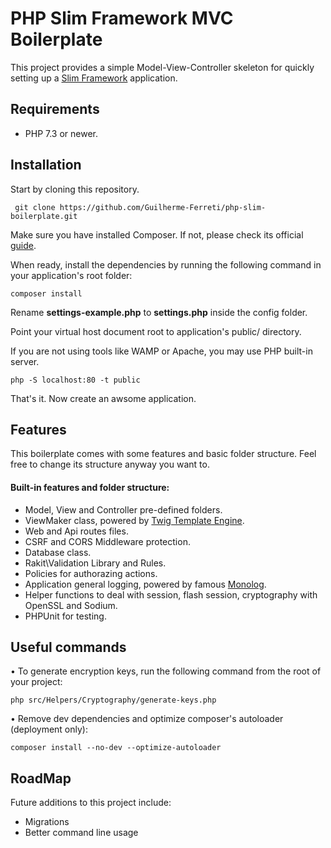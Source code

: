# PHP Slim Framework MVC Boilerplate

This project provides a simple Model-View-Controller skeleton for quickly setting up a [Slim Framework](https://www.slimframework.com/) application.

## Requirements

* PHP 7.3 or newer.

## Installation

Start by cloning this repository. 

``` git clone https://github.com/Guilherme-Ferreti/php-slim-boilerplate.git```

Make sure you have installed Composer. If not, please check its official [guide](http://getcomposer.org/doc/00-intro.md#installation).

When ready, install the dependencies by running the following command in your application's root folder:

```composer install```

Rename <b>settings-example.php</b> to <b>settings.php</b> inside the config folder.

Point your virtual host document root to application's public/ directory. 

If you are not using tools like WAMP or Apache, you may use PHP built-in server.

```php -S localhost:80 -t public```

That's it. Now create an awsome application.

## Features

This boilerplate comes with some features and basic folder structure. Feel free to change its structure anyway you want to.

####  Built-in features and folder structure:

* Model, View and Controller pre-defined folders.
* ViewMaker class, powered by [Twig Template Engine](https://twig.symfony.com/).
* Web and Api routes files.
* CSRF and CORS Middleware protection.
* Database class.
* Rakit\Validation Library and Rules.
* Policies for authorazing actions.
* Application general logging, powered by famous [Monolog](https://seldaek.github.io/monolog/).
* Helper functions to deal with session, flash session, cryptography with OpenSSL and Sodium.
* PHPUnit for testing.

## Useful commands

• To generate encryption keys, run the following command from the root of your project:

```php src/Helpers/Cryptography/generate-keys.php```

• Remove dev dependencies and optimize composer's autoloader (deployment only):

```composer install --no-dev --optimize-autoloader```

## RoadMap
Future additions to this project include:
* Migrations
* Better command line usage